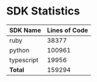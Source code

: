 # SDK Statistics

| SDK Name | Lines of Code |
| -------- | ------------- |
| ruby | 38377 |
| python | 100961 |
| typescript | 19956 |
| **Total** | 159294 |
